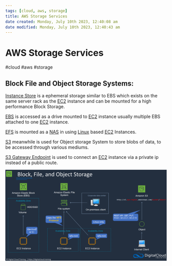 ```yaml
---
tags: [cloud, aws, storage]
title: AWS Storage Services
date created: Monday, July 10th 2023, 12:40:08 am
date modified: Monday, July 10th 2023, 12:40:43 am
---
```

# AWS Storage Services
#cloud #aws #storage 

## Block File and Object Storage Systems:

[Instance Store](Cloud%20Computing/AWS/Storage/Instance%20Store.md) is a ephemeral storage similar to EBS which exists on the same server rack as the [EC2](Cloud%20Computing/AWS/Compute/EC2.md) instance and can be mounted for a high performance Block Storage.

[EBS](Cloud%20Computing/AWS/Storage/EBS.md) is accessed as a drive mounted to [EC2](Cloud%20Computing/AWS/Compute/EC2.md) instance usually multiple EBS attached to one [EC2](Cloud%20Computing/AWS/Compute/EC2.md) instance.

[EFS](Cloud%20Computing/AWS/Storage/EFS.md) is mounted as a [NAS](Networking/NAS.md) in using [](Networking/NAS.md#NFS) [Linux](Cyber%20Operations/Operation%20Tools/Linux.md) based [EC2](Cloud%20Computing/AWS/Compute/EC2.md) Instances.

[S3](Cloud%20Computing/AWS/Storage/S3.md) meanwhile is used for Object storage System to store blobs of data, to be accessed through various mediums.

[S3 Gateway Endpoint](Cloud%20Computing/AWS/Storage/S3.md#S3%20Gateway%20Endpoint) is used to connect an [EC2](Cloud%20Computing/AWS/Compute/EC2.md) instance via a private ip instead of a public route.


![](Attachments/Pasted%20image%2020230309004811.png)
